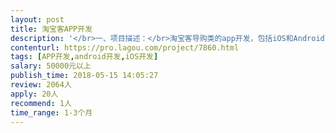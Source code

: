 ```yaml
---                
layout: post       
title: 淘宝客APP开发           
description: '</br>一、项目描述：</br>淘宝客导购类的app开发，包括iOS和Android两端，内容页大多都是有API接口的，我主要需要微信登录，APP可以邀请人下载有积分，积分可以兑换礼品等。</br></br>二、主要功能点：</br>商品列表、搜索产品，消息通知与推送、第三方登录，分享赚和签到领积分，积分兑换</br></br>三、可参考产品：</br>省钱快报</br>6320</br>好省</br></br>四、必备要求：</br>1.之前有开发过淘宝客APP</br>2.良好的沟通能力和契约精神。</br>'     
contenturl: https://pro.lagou.com/project/7860.html      
tags: [APP开发,android开发,iOS开发]            
salary: 50000元以上          
publish_time: 2018-05-15 14:05:27         
review: 2064人                   
apply: 20人                   
recommend: 1人                   
time_range: 1-3个月              
---                 
```


